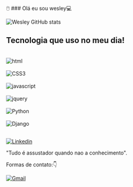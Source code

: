 
 🖱️ ### Olá eu sou wesley💻                   



 ![Wesley GitHub stats](https://github-readme-stats.vercel.app/api?username=WesleyBert)
 ## Tecnologia que uso no meu dia!

 <div style="display: inline_block"><br/>
<img align="center" alt="html" src="https://img.shields.io/badge/HTML5-E34F26?style=for-the-badge&logo=html5&logoColor=white"/>
</div><br/>

<div>
<img align="center" alt="CSS3" src=https://img.shields.io/badge/CSS3-1572B6?style=for-the-badge&logo=css3&logoColor=white/>
 </div>
 <br/>

<div>
<img align="center" alt="javascript" src=https://img.shields.io/badge/JavaScript-F7DF1E?style=for-the-badge&logo=javascript&logoColor=black/>
 </div>
 <br/>

 <div>
<img align="center" alt="jquery" src=https://img.shields.io/badge/jQuery-0769AD?style=for-the-badge&logo=jquery&logoColor=white>
 </div><br>

 <div>
<img align="center" alt="Python" src=https://img.shields.io/badge/Python-3776AB?style=for-the-badge&logo=python&logoColor=white/>
 </div><br/>

 <div>
<img align="center" alt="Django" src=	https://img.shields.io/badge/Django-092E20?style=for-the-badge&logo=django&logoColor=white/>
 </div>
 <br/>
 
   [![Linkedin](https://img.shields.io/badge/LinkedIn-0077B5?style=for-the-badge&logo=linkedin&logoColor=white)](https://www.linkedin.com/in/wesley-berto/)
 <br/>

 
 "Tudo é assustador quando nao a conhecimento".

 Formas de contato:👇

[![Gmail](https://img.shields.io/badge/Gmail-D14836?style=for-the-badge&logo=gmail&logoColor=white)](https://mail.google.com/mail/u/0/#inbox)
 <br/>

 <br/>
